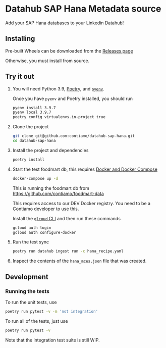 # Datahub SAP Hana Metadata source

Add your SAP Hana databases to your Linkedin Datahub!

## Installing

Pre-built Wheels can be downloaded from the [Releases page](https://github.com/contiamo/datahub-sap-hana/releases/latest)

Otherwise, you must install from source.

## Try it out

1. You will need Python 3.9, [Poetry](https://python-poetry.org/docs/#installation), and [`pyenv`](https://github.com/pyenv/pyenv).

   Once you have `pyenv` and Poetry installed, you should run

   ```sh
   pyenv install 3.9.7
   pyenv local 3.9.7
   poetry config virtualenvs.in-project true
   ```

2. Clone the project

   ```sh
   git clone git@github.com:contiamo/datahub-sap-hana.git
   cd datahub-sap-hana
   ```

3. Install the project and dependencies

   ```sh
   poetry install
   ```

4. Start the test foodmart db, this requires [Docker and Docker Compose](https://docs.docker.com/get-docker/)

   ```sh
   docker-compose up -d
   ```

   This is running the foodmart db from https://github.com/contiamo/foodmart-data

   This requires access to our DEV Docker registry. You need to be a Contiamo developer to use this.

   Install the [`glcoud` CLI](https://cloud.google.com/sdk/docs/install) and then run these commands

   ```sh
   gcloud auth login
   gcloud auth configure-docker
   ```

5. Run the test sync

   ```sh
   poetry run datahub ingest run -c hana_recipe.yaml
   ```

6. Inspect the contents of the `hana_mces.json` file that was created.

## Development

### Running the tests

To run the unit tests, use

```sh
poetry run pytest -v -m 'not integration'
```

To run all of the tests, just use

```sh
poetry run pytest -v
```

Note that the integration test suite is still WIP.
